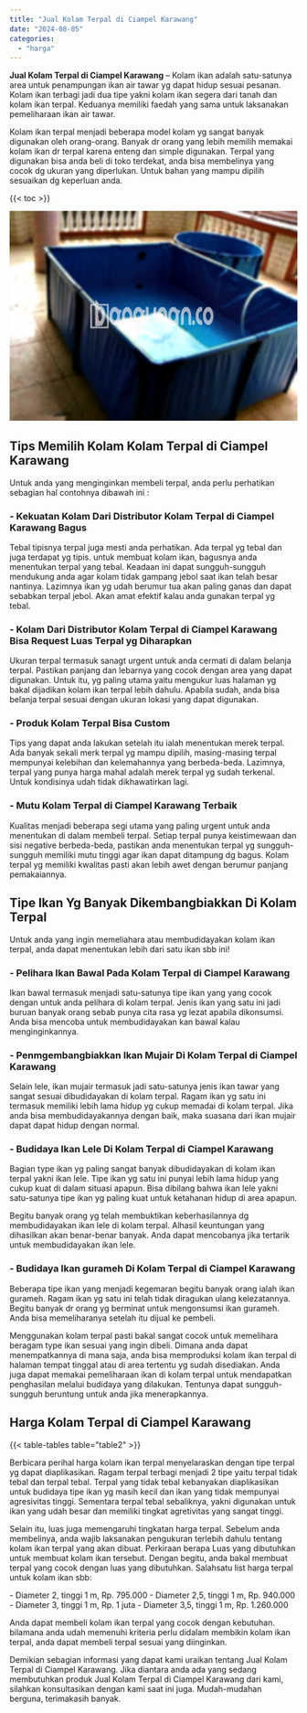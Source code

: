 ```yaml
---
title: "Jual Kolam Terpal di Ciampel Karawang"
date: "2024-08-05"
categories: 
  - "harga"
---
```


**Jual Kolam Terpal di Ciampel Karawang** – Kolam ikan adalah satu-satunya area untuk penampungan ikan air tawar yg dapat hidup sesuai pesanan. Kolam ikan terbagi jadi dua tipe yakni kolam ikan segera dari tanah dan kolam ikan terpal. Keduanya memiliki faedah yang sama untuk laksanakan pemeliharaan ikan air tawar.

Kolam ikan terpal menjadi beberapa model kolam yg sangat banyak digunakan oleh orang-orang. Banyak dr orang yang lebih memilih memakai kolam ikan dr terpal karena enteng dan simple digunakan. Terpal yang digunakan bisa anda beli di toko terdekat, anda bisa membelinya yang cocok dg ukuran yang diperlukan. Untuk bahan yang mampu dipilih sesuaikan dg keperluan anda.

{{< toc >}}

![Jual Kolam Terpal di Ciampel Karawang](/images/jual-kolam-terpal-22.png)

## Tips Memilih Kolam Kolam Terpal di Ciampel Karawang

Untuk anda yang menginginkan membeli terpal, anda perlu perhatikan sebagian hal contohnya dibawah ini :

### \- Kekuatan Kolam Dari Distributor Kolam Terpal di Ciampel Karawang Bagus

Tebal tipisnya terpal juga mesti anda perhatikan. Ada terpal yg tebal dan juga terdapat yg tipis. untuk membuat kolam ikan, bagusnya anda menentukan terpal yang tebal. Keadaan ini dapat sungguh-sungguh mendukung anda agar kolam tidak gampang jebol saat ikan telah besar nantinya. Lazimnya ikan yg udah berumur tua akan paling ganas dan dapat sebabkan terpal jebol. Akan amat efektif kalau anda gunakan terpal yg tebal.

### \- Kolam Dari Distributor Kolam Terpal di Ciampel Karawang Bisa Request Luas Terpal yg Diharapkan

Ukuran terpal termasuk sanagt urgent untuk anda cermati di dalam belanja terpal. Pastikan panjang dan lebarnya yang cocok dengan area yang dapat digunakan. Untuk itu, yg paling utama yaitu mengukur luas halaman yg bakal dijadikan kolam ikan terpal lebih dahulu. Apabila sudah, anda bisa belanja terpal sesuai dengan ukuran lokasi yang dapat digunakan.

### \- Produk Kolam Terpal Bisa Custom

Tips yang dapat anda lakukan setelah itu ialah menentukan merek terpal. Ada banyak sekali merk terpal yg mampu dipilih, masing-masing terpal mempunyai kelebihan dan kelemahannya yang berbeda-beda. Lazimnya, terpal yang punya harga mahal adalah merek terpal yg sudah terkenal. Untuk kondisinya udah tidak dikhawatirkan lagi.

### \- Mutu Kolam Terpal di Ciampel Karawang Terbaik

Kualitas menjadi beberapa segi utama yang paling urgent untuk anda menentukan di dalam membeli terpal. Setiap terpal punya keistimewaan dan sisi negative berbeda-beda, pastikan anda menentukan terpal yg sungguh-sungguh memiliki mutu tinggi agar ikan dapat ditampung dg bagus. Kolam terpal yg memiliki kwalitas pasti akan lebih awet dengan berumur panjang pemakaiannya.

## Tipe Ikan Yg Banyak Dikembangbiakkan Di Kolam Terpal

Untuk anda yang ingin memeliahara atau membudidayakan kolam ikan terpal, anda dapat menentukan lebih dari satu ikan sbb ini!

### \- Pelihara Ikan Bawal Pada Kolam Terpal di Ciampel Karawang

Ikan bawal termasuk menjadi satu-satunya tipe ikan yang yang cocok dengan untuk anda pelihara di kolam terpal. Jenis ikan yang satu ini jadi buruan banyak orang sebab punya cita rasa yg lezat apabila dikonsumsi. Anda bisa mencoba untuk membudidayakan kan bawal kalau menginginkannya.

### \- Penmgembangbiakkan Ikan Mujair Di Kolam Terpal di Ciampel Karawang

Selain lele, ikan mujair termasuk jadi satu-satunya jenis ikan tawar yang sangat sesuai dibudidayakan di kolam terpal. Ragam ikan yg satu ini termasuk memiliki lebih lama hidup yg cukup memadai di kolam terpal. Jika anda bisa membudidayakannya dengan baik, maka suasana dari ikan mujair dapat dapat hidup dengan normal.

### \- Budidaya Ikan Lele Di Kolam Terpal di Ciampel Karawang

Bagian type ikan yg paling sangat banyak dibudidayakan di kolam ikan terpal yakni ikan lele. Tipe ikan yg satu ini punyai lebih lama hidup yang cukup kuat di dalam situasi apapun. Bisa dibilang bahwa ikan lele yakni satu-satunya tipe ikan yg paling kuat untuk ketahanan hidup di area apapun.

Begitu banyak orang yg telah membuktikan keberhasilannya dg membudidayakan ikan lele di kolam terpal. Alhasil keuntungan yang dihasilkan akan benar-benar banyak. Anda dapat mencobanya jika tertarik untuk membudidayakan ikan lele.

### \- Budidaya Ikan gurameh Di Kolam Terpal di Ciampel Karawang

Beberapa tipe ikan yang menjadi kegemaran begitu banyak orang ialah ikan gurameh. Ragam ikan yg satu ini telah tidak diragukan ulang kelezatannya. Begitu banyak dr orang yg berminat untuk mengonsumsi ikan gurameh. Anda bisa memeliharanya setelah itu dijual ke pembeli.

Menggunakan kolam terpal pasti bakal sangat cocok untuk memelihara beragam type ikan sesuai yang ingin dibeli. Dimana anda dapat menempatkannya di mana saja, anda bisa memproduksi kolam ikan terpal di halaman tempat tinggal atau di area tertentu yg sudah disediakan. Anda juga dapat memakai pemeliharaan ikan di kolam terpal untuk mendapatkan penghasilan melalui budidaya yang dilakukan. Tentunya dapat sungguh-sungguh beruntung untuk anda jika menerapkannya.

## Harga Kolam Terpal di Ciampel Karawang

{{< table-tables table="table2" >}}

Berbicara perihal harga kolam ikan terpal menyelaraskan dengan tipe terpal yg dapat diaplikasikan. Ragam terpal terbagi menjadi 2 tipe yaitu terpal tidak tebal dan terpal tebal. Terpal yang tidak tebal kebanyakan diaplikasikan untuk budidaya tipe ikan yg masih kecil dan ikan yang tidak mempunyai agresivitas tinggi. Sementara terpal tebal sebaliknya, yakni digunakan untuk ikan yang udah besar dan memiliki tingkat agretivitas yang sangat tinggi.

Selain itu, luas juga memengaruhi tingkatan harga terpal. Sebelum anda membelinya, anda wajib laksanakan pengukuran terlebih dahulu tentang kolam ikan terpal yang akan dibuat. Perkiraan berapa Luas yang dibutuhkan untuk membuat kolam ikan tersebut. Dengan begitu, anda bakal membuat terpal yang cocok dengan luas yang dibutuhkan. Salahsatu list harga terpal untuk kolam ikan sbb:

\- Diameter 2, tinggi 1 m, Rp. 795.000 - Diameter 2,5, tinggi 1 m, Rp. 940.000 - Diameter 3, tinggi 1 m, Rp. 1 juta - Diameter 3,5, tinggi 1 m, Rp. 1.260.000

Anda dapat membeli kolam ikan terpal yang cocok dengan kebutuhan. bilamana anda udah memenuhi kriteria perlu didalam membikin kolam ikan terpal, anda dapat membeli terpal sesuai yang diinginkan.

Demikian sebagian informasi yang dapat kami uraikan tentang Jual Kolam Terpal di Ciampel Karawang. Jika diantara anda ada yang sedang membutuhkan produk Jual Kolam Terpal di Ciampel Karawang dari kami, silahkan konsultasikan dengan kami saat ini juga. Mudah-mudahan berguna, terimakasih banyak.
